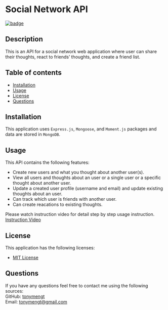 
# Social Network API
 [![badge](https://img.shields.io/badge/License-MIT%20License-brightorange)](https://choosealicense.com/licenses/unlicense/)
## Description
This is an API for a social network web application where user can share their thoughts, react to friends’ thoughts, and create a friend list. 

## Table of contents

* [Installation](#installation)
* [Usage](#usage)
* [License](#license)
* [Questions](#questions)


## Installation
This application uses `Express.js`, `Mongoose`, and `Moment.js` packages and data are stored in `MongoDB`.
        

## Usage
This API contains the following features:
* Create new users and what you thought about another user(s).
* View all users and thoughts about an user or a single user or a specific thought about another user.
* Update a created user profile (username and email) and update existing thoughts about an user.
* Can track which user is friends with another user.
* Can create reacations to existing thoughts.

Please watch instruction video for detail step by step usage instruction. <br>
[Instruction Video]()
## License
This application has the following licenses:
* [MIT License](https://choosealicense.com/licenses/mit/)







                    


## Questions
If you have any questions feel free to contact me using the following sources: <br>
GitHub: [tonymengt](https://github.com/tonymengt) <br>
Email: [tonymengt@gmail.com](mailto:tonymengt@gmail.com)
